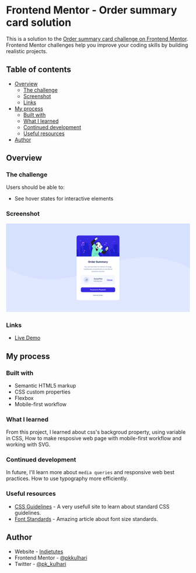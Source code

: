 # Frontend Mentor - Order summary card solution

This is a solution to the [Order summary card challenge on Frontend Mentor](https://www.frontendmentor.io/challenges/order-summary-component-QlPmajDUj). Frontend Mentor challenges help you improve your coding skills by building realistic projects.

## Table of contents

- [Overview](#overview)
  - [The challenge](#the-challenge)
  - [Screenshot](#screenshot)
  - [Links](#links)
- [My process](#my-process)
  - [Built with](#built-with)
  - [What I learned](#what-i-learned)
  - [Continued development](#continued-development)
  - [Useful resources](#useful-resources)
- [Author](#author)

## Overview

### The challenge

Users should be able to:

- See hover states for interactive elements

### Screenshot

![Desktop screenshot](screenshots/desktop.png)

### Links

- [Live Demo](https://stoic-williams-a5ed13.netlify.app)

## My process

### Built with

- Semantic HTML5 markup
- CSS custom properties
- Flexbox
- Mobile-first workflow

### What I learned

From this project, I learned about css's backgroud property, using variable in CSS, How to make resposive web page with mobile-first workflow and working with SVG.

### Continued development

In future, I'll learn more about `media queries` and responsive web best practices. How to use typography more efficiently.

### Useful resources

- [CSS Guidelines](https://cssguidelin.es/) - A very usefull site to learn about standard CSS guidelines.
- [Font Standards](https://cssguidelin.es/) - Amazing article about font size standards.

## Author

- Website - [Indietutes](https://indietutes.com)
- Frontend Mentor - [@pkkulhari](https://www.frontendmentor.io/profile/pkkulhari)
- Twitter - [@pk_kulhari](https://www.twitter.com/pk_kulhari)

